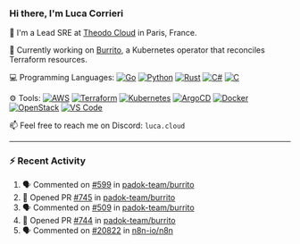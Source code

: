 ### Hi there, I'm Luca Corrieri

👋 I'm a Lead SRE at [Theodo Cloud](https://cloud.theodo.com/) in Paris, France.

🌯 Currently working on [Burrito](https://github.com/padok-team/burrito), a Kubernetes operator that reconciles Terraform resources.

💻 Programming Languages:
[![Go](https://img.shields.io/badge/Go-007d9c?style=flat-square&logo=go&logoColor=white)](#)
[![Python](https://img.shields.io/badge/Python-3b78a7.svg?style=flat-square&logo=python&logoColor=white)](#)
[![Rust](https://img.shields.io/badge/Rust-c14566?style=flat-square&logo=rust&logoColor=white)](#)
[![C#](https://img.shields.io/badge/C%23-1e9e25.svg?style=flat-square&logo=c%20sharp&logoColor=white)](#)
[![C](https://img.shields.io/badge/C-2570ae.svg?style=flat-square&logo=c&logoColor=white)](#)

⚙️ Tools:
[![AWS](https://img.shields.io/badge/AWS-232F3E?style=flat-square&logo=amazonaws&logoColor=white)](#)
[![Terraform](https://img.shields.io/badge/Terraform-7B42BC?style=flat-square&logo=terraform&logoColor=white)](#)
[![Kubernetes](https://img.shields.io/badge/Kubernetes-326CE5?style=flat-square&logo=kubernetes&logoColor=white)](#)
[![ArgoCD](https://img.shields.io/badge/ArgoCD-009485?style=flat-square&logo=argo&logoColor=white)](#)
[![Docker](https://img.shields.io/badge/Docker-2496ED?style=flat-square&logo=docker&logoColor=white)](#)
[![OpenStack](https://img.shields.io/badge/OpenStack-ED1944?style=flat-square&logo=openstack&logoColor=white)](#)
[![VS Code](https://img.shields.io/badge/VS%20Code-007ACC?style=flat-square&logo=visualstudiocode&logoColor=white)](#)

📫 Feel free to reach me on Discord: `luca.cloud`

---

### :zap: Recent Activity

<!--START_SECTION:activity-->
1. 🗣 Commented on [#599](https://github.com/padok-team/burrito/issues/599#issuecomment-3474085265) in [padok-team/burrito](https://github.com/padok-team/burrito)
2. 💪 Opened PR [#745](undefined) in [padok-team/burrito](https://github.com/padok-team/burrito)
3. 🗣 Commented on [#509](https://github.com/padok-team/burrito/issues/509#issuecomment-3473743803) in [padok-team/burrito](https://github.com/padok-team/burrito)
4. 💪 Opened PR [#744](undefined) in [padok-team/burrito](https://github.com/padok-team/burrito)
5. 🗣 Commented on [#20822](https://github.com/n8n-io/n8n/issues/20822#issuecomment-3466755640) in [n8n-io/n8n](https://github.com/n8n-io/n8n)
<!--END_SECTION:activity-->
